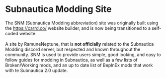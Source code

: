 # Subnautica Modding Site
The SNM (Subnautica Modding abbreviation) site was originally built using the https://carrd.co/ website builder, and is now being transitioned to a self-coded website.
<br></br>
A site by RamuneNeptune, that is __not officially__ related to the Subnautica Modding discord server, but respected and known throughout the community.
SNM is used to provide users simple, good looking, and easy to follow guides for modding in Subnautica, as well as a few lists of Broken/Working mods, and an up to date list of BepInEx mods that work with te Subnautica 2.0 update.
